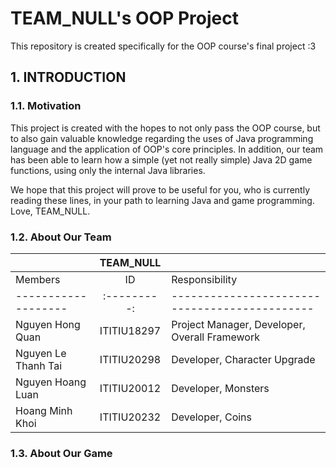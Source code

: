 # TEAM_NULL's OOP Project

This repository is created specifically for the OOP course's final project :3

## 1. INTRODUCTION

### 1.1. Motivation

This project is created with the hopes to not only pass the OOP course, but to also gain valuable knowledge regarding the uses of Java programming language and the application of OOP's core principles. In addition, our team has been able to learn how a simple (yet not really simple) Java 2D game functions, using only the internal Java libraries.

We hope that this project will prove to be useful for you, who is currently reading these lines, in your path to learning Java and game programming. Love, TEAM_NULL.

### 1.2. About Our Team

|                     |  TEAM_NULL  |                                               |
| ------------------- | :---------: | --------------------------------------------- |
| Members             |     ID      | Responsibility                                |
| ------------------- | :---------: | --------------------------------------------- |
| Nguyen Hong Quan    | ITITIU18297 | Project Manager, Developer, Overall Framework |
| Nguyen Le Thanh Tai | ITITIU20298 | Developer, Character Upgrade                  |
| Nguyen Hoang Luan   | ITITIU20012 | Developer, Monsters                           |
| Hoang Minh Khoi     | ITITIU20232 | Developer, Coins                              |

### 1.3. About Our Game
